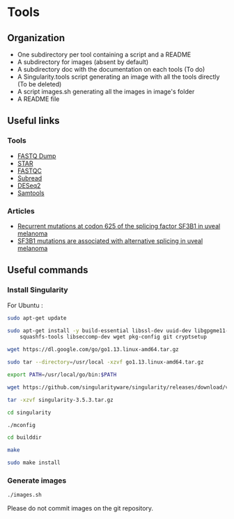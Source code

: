 # Tools

## Organization

* One subdirectory per tool containing a script and a README
* A subdirectory for images (absent by default)
* A subdirectory doc with the documentation on each tools (To do)
* A Singularity.tools script generating an image with all the tools directly (To be deleted)
* A script images.sh generating all the images in image's folder
* A README file

## Useful links

### Tools
* [FASTQ Dump](https://github.com/ncbi/sra-tools/)
* [STAR](https://github.com/alexdobin/STAR)
* [FASTQC](https://www.bioinformatics.babraham.ac.uk/projects/fastqc/)
* [Subread](https://subread.sourceforge.net/)
* [DESeq2](https://bioconductor.org/packages/release/bioc/html/DESeq2.html)
* [Samtools](http://www.htslib.org/)

### Articles
* [Recurrent mutations at codon 625 of the splicing factor SF3B1 in uveal melanoma](https://pubmed.ncbi.nlm.nih.gov/23313955/)
* [SF3B1 mutations are associated with alternative splicing in uveal melanoma](https://pubmed.ncbi.nlm.nih.gov/23861464/)

## Useful commands

### Install Singularity

For Ubuntu :

```bash
sudo apt-get update

sudo apt-get install -y build-essential libssl-dev uuid-dev libgpgme11-dev \
    squashfs-tools libseccomp-dev wget pkg-config git cryptsetup 
```

```bash
wget https://dl.google.com/go/go1.13.linux-amd64.tar.gz

sudo tar --directory=/usr/local -xzvf go1.13.linux-amd64.tar.gz

export PATH=/usr/local/go/bin:$PATH
```

```bash
wget https://github.com/singularityware/singularity/releases/download/v3.5.3/singularity-3.5.3.tar.gz

tar -xzvf singularity-3.5.3.tar.gz
```

```bash
cd singularity

./mconfig

cd builddir

make

sudo make install
```

### Generate images
```bash
./images.sh
```
Please do not commit images on the git repository.